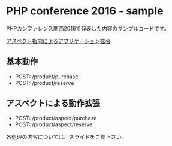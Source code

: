 # PHP conference 2016 - sample

PHPカンファレンス関西2016で発表した内容のサンプルコードです。  

[アスペクト指向によるアプリケーション拡張](https://speakerdeck.com/ytake/asupekutozhi-xiang-niyoruapurikesiyonkuo-zhang)

## 基本動作
 - POST: /product/purchase
 - POST: /product/reserve

## アスペクトによる動作拡張
 - POST: /product/aspect/purchase
 - POST: /product/aspect/reserve
 
各処理の内容については、スライドをご覧下さい。
